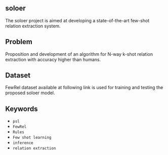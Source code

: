 ## soloer
The soloer project is aimed at developing a state-of-the-art few-shot relation extraction system.

## Problem

Proposition and development of an algorithm for N-way k-shot relation extraction with accuracy higher than humans.


## Dataset

FewRel dataset available at following link is used for training and testing the proposed soloer model.


## Keywords

 - `psl`
 - `FewRel`
 - `Rules`
 - `Few shot learning`
 - `inference`
 - `relation extraction`